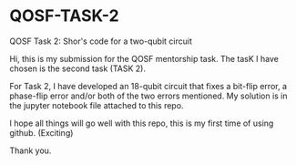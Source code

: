 # QOSF-TASK-2
QOSF Task 2: Shor's code for a two-qubit circuit

Hi, this is my submission for the QOSF mentorship task. The tasK I have chosen is the second task (TASK 2).

For Task 2, I have developed an 18-qubit circuit that fixes a bit-flip error, a phase-flip error and/or both of the two errors mentioned. My solution is in the jupyter notebook file attached to this repo.

I hope all things will go well with this repo, this is my first time of using github. (Exciting)

Thank you.
